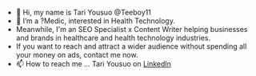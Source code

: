 - 👋 Hi, my name is Tari Yousuo @Teeboy11
- 👀 I’m a ?Medic, interested in Health Technology.
- Meanwhile, I'm an SEO Specialist x Content Writer helping businesses and brands in healthcare and health technology industries.
- If you want to reach and attract a wider audience without spending all your money on ads, contact me now.
- 📫 How to reach me ... Tari Yousuo on <a href="https://linkedin.com/in/tari-yousuo/" target="_blank">LinkedIn</a>

<!---
Teeboy11/Teeboy11 is a ✨ special ✨ repository because its `README.md` (this file) appears on your GitHub profile.
You can click the Preview link to take a look at your changes.
--->
